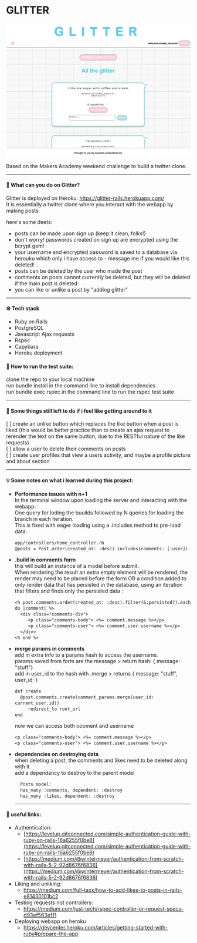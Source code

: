 # GLITTER

<img src="/glitter.png" width="700">

Based on the Makers Academy weekend challenge to build a twitter clone.

------

#### 💬 What can you do on Glitter?

Glitter is deployed on Heroku: https://glitter-rails.herokuapp.com/  
It is essentially a twitter clone where you interact with the webapp by making posts
  
  
here's some deets:  
- posts can be made upon sign up (keep it clean, folks!)
- don't worry! passwords created on sign up are encrypted using the bcrypt gem!
- your username and encrypted password is saved to a database via herouku which only i have access to - message me if you would like this deleted!
- posts can be deleted by the user who made the post  
- comments on posts cannot currently be deleted, but they will be deleted if the main post is deleted
-  you can like or unlike a post by "adding glitter"  

-----

#### ⚙️  Tech stack
- Ruby on Rails
- PostgreSQL
- Javascript Ajax requests
- Rspec
- Capybara
- Heroku deployment


#### 🧪  How to run the test suite:

clone the repo to your local machine  
run bundle install in the command line to install dependencies  
run bundle exec rspec in the command line to run the rspec test suite  


----- 
#### 📝  Some things still left to do if i feel like getting around to it

[ ] create an unlike button which replaces the like button when a post is liked 
  (this would be better practice than to create an ajax request to rerender the text on the same button, due to the RESTful nature of the like requests)  
[ ] allow a user to delete their comments on posts  
[ ] create user profiles that view a users activity, and maybe a profile picture and about section  

--------
#### 💡  Some notes on what i learned during this project:
- **Performance issues with n+1**  
  In the terminal window upon loading the server and interacting with the webapp:  
  One query for loding the buuilds followed by N queries for loading the branch in each iteration.  
  This is fixed with eager loading using a .includes method to pre-load data:
  ````
  app/controllers/home_controller.rb
  @posts = Post.order(created_at: :desc).includes(comments: [:user])
  ````
- **.build in comments form**  
  this will build an instance of a model before submit.  
  When rendering the result an extra empty element will be rendered, the render may need to be placed before the form OR a condition added to only render data that has persisted in the database, using an iteration that filters and finds only the persisted data :  
  ````
  <% post.comments.order(created_at: :desc).filter(&:persisted?).each do |comment| %>
    <div class="comments-div">
       <p class="comments-body"> <%= comment.message %></p>
       <p class="comments-user"> <%= comment.user.username %></p>
    </div>
  <% end %>
  ````

- **merge params in comments**  
  add in extra info to a params hash to access the username.  
  params saved from form are the message > return hash: { message: "stuff"}  
  add in user_id to the hash with .merge > returns { message: "stuff", user_id: <number> }  
  ````
  def create
    @post.comments.create(comment_params.merge(user_id: current_user.id))
       redirect_to root_url
  end
  ````
  now we can access both cooment and username
  ````
  <p class="comments-body"> <%= comment.message %></p>
  <p class="comments-user"> <%= comment.user.username %></p>
  ````
    
- **dependencies on destroying data**  
  when deleting a post, the comments and likes need to be deleted along with it.  
  add a dependancy to destroy to the parent model
  ````
    Posts model:
    has_many :comments, dependent: :destroy
    has_many :likes, dependent: :destroy
  ````
    
    
  ----
#### 🔗 useful links:
- Authentication:  
  - [https://levelup.gitconnected.com/simple-authentication-guide-with-ruby-on-rails-16a6255f0be8](https://levelup.gitconnected.com/simple-authentication-guide-with-ruby-on-rails-16a6255f0be8)  
  - [https://medium.com/@wintermeyer/authentication-from-scratch-with-rails-5-2-92d8676f6836](https://medium.com/@wintermeyer/authentication-from-scratch-with-rails-5-2-92d8676f6836)  
- Liking and unliking:
  - https://medium.com/full-taxx/how-to-add-likes-to-posts-in-rails-e81430101bc2  
- Testing requests not controllers:  
  - https://medium.com/just-tech/rspec-controller-or-request-specs-d93ef563ef11
- Deploying webapp on heroku
   - https://devcenter.heroku.com/articles/getting-started-with-ruby#prepare-the-app
